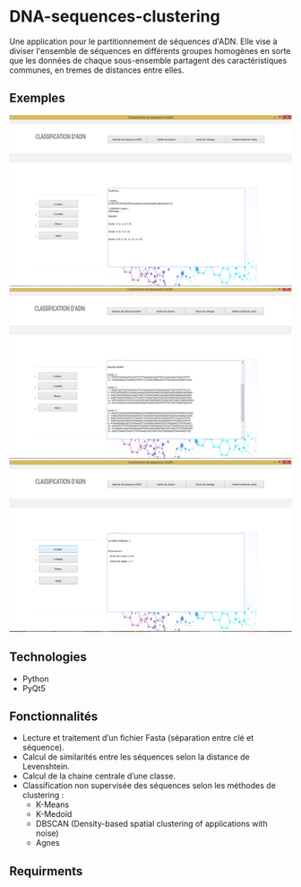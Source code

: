 # DNA-sequences-clustering
Une application pour le partitionnement de séquences d'ADN. Elle vise à diviser l'ensemble de séquences en différents groupes homogènes en sorte que les données de chaque sous-ensemble partagent des caractéristiques communes, en tremes de distances entre elles.
## Exemples 
![Interfaces](./doc/Interface1.png)
![Interfaces.](./doc/Interface2.png)
![Interfaces..](./doc/Interface3.png)
## Technologies
* Python
* PyQt5

## Fonctionnalités 
* Lecture et traitement d’un fichier Fasta (séparation entre clé et séquence).
* Calcul de similarités entre les séquences selon la distance de Levenshtein.
* Calcul de la chaine centrale d’une classe.
* Classification non supervisée des séquences selon les méthodes de clustering :
  - K-Means
  - K-Medoïd
  - DBSCAN (Density-based spatial clustering of applications with noise)
  - Agnes
## Requirments
